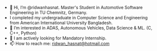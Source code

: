 - 👋 Hi, I’m @ridwanhasnat. Master's Student in Automotive Software Engineering in TU Chemnitz, Germany.
- I completed my undergraduate in Computer Science and Engineering from American International University Bangladesh.  
- 👀 I’m interested in ADAS, Autonomous Vehicles, Data Science & ML. (C, C++, Python)
- 🌱 I am actively looking for Mandatory Internship. 
- 📫 How to reach me: ridwan_hasnat@hotmail.com 

<!---
ridwanhasnat/ridwanhasnat is a ✨ special ✨ repository because its `README.md` (this file) appears on your GitHub profile.
You can click the Preview link to take a look at your changes.
--->
